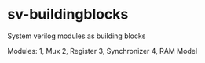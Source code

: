 # sv-buildingblocks
System verilog modules as building blocks

Modules:
1, Mux
2, Register
3, Synchronizer
4, RAM Model
